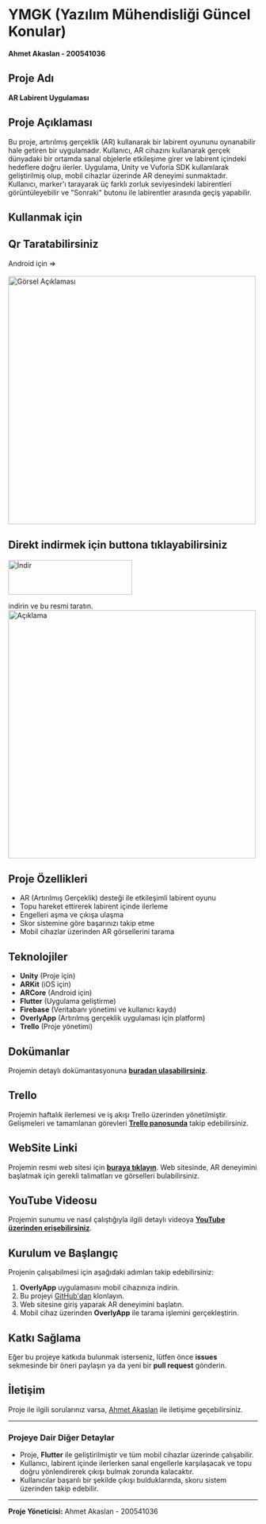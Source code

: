 # YMGK (Yazılım Mühendisliği Güncel Konular)

**Ahmet Akaslan - 200541036**

## Proje Adı
**AR Labirent Uygulaması**

## Proje Açıklaması
Bu proje, artırılmış gerçeklik (AR) kullanarak bir labirent oyununu oynanabilir hale getiren bir uygulamadır. Kullanıcı, AR cihazını kullanarak gerçek dünyadaki bir ortamda sanal objelerle etkileşime girer ve labirent içindeki hedeflere doğru ilerler. Uygulama, Unity ve Vuforia SDK kullanılarak geliştirilmiş olup, mobil cihazlar üzerinde AR deneyimi sunmaktadır. Kullanıcı, marker'ı tarayarak üç farklı zorluk seviyesindeki labirentleri görüntüleyebilir ve "Sonraki" butonu ile labirentler arasında geçiş yapabilir.

## Kullanmak için
## Qr Taratabilirsiniz
Android için =>
<br>
<br>
<img src="https://github.com/user-attachments/assets/60c6121d-293b-4366-ba83-f87ddc127c93" width="500" height="500" alt="Görsel Açıklaması">

## Direkt indirmek için buttona tıklayabilirsiniz
<a href="https://github.com/Ahmetakaslan/Yazilim-Muhendisi-Guncel-Konular/releases/download/V1.1/GuncelKonularProje.apk">
    <img src="https://img.shields.io/badge/APK%20İndir-Download-blue?style=for-the-badge&logo=android" alt="İndir" width="250" height="70">
</a>



indirin ve bu resmi taratın.
<img src="https://github.com/user-attachments/assets/7a1a68f4-7e2a-4566-90b8-63601b1dcfcd" alt="Açıklama" width="500" height="500">


## Proje Özellikleri
- AR (Artırılmış Gerçeklik) desteği ile etkileşimli labirent oyunu
- Topu hareket ettirerek labirent içinde ilerleme
- Engelleri aşma ve çıkışa ulaşma
- Skor sistemine göre başarınızı takip etme
- Mobil cihazlar üzerinden AR görsellerini tarama

## Teknolojiler
- **Unity** (Proje için)
- **ARKit** (iOS için)
- **ARCore** (Android için)
- **Flutter** (Uygulama geliştirme)
- **Firebase** (Veritabanı yönetimi ve kullanıcı kaydı)
- **OverlyApp** (Artırılmış gerçeklik uygulaması için platform)
- **Trello** (Proje yönetimi)

## Dokümanlar
Projemin detaylı dokümantasyonuna [**buradan ulaşabilirsiniz**]([https://example.com/docs](https://github.com/Ahmetakaslan/Yazilim-Muhendisi-Guncel-Konular/tree/main/Belgeler)).  

## Trello
Projemin haftalık ilerlemesi ve iş akışı Trello üzerinden yönetilmiştir. Gelişmeleri ve tamamlanan görevleri [**Trello panosunda**](https://trello.com/b/9bb7XvRJ/yazilim-muhendisi-guncel-konular) takip edebilirsiniz.

## WebSite Linki
Projemin resmi web sitesi için [**buraya tıklayın**](https://ahmetakaslan.github.io/Yazilim-Muhendisi-Guncel-Konular/). Web sitesinde, AR deneyimini başlatmak için gerekli talimatları ve görselleri bulabilirsiniz.

## YouTube Videosu
Projemin sunumu ve nasıl çalıştığıyla ilgili detaylı videoya [**YouTube üzerinden erişebilirsiniz**](https://www.youtube.com/watch?si=pj_XqYPQL-97v1F0&v=8j0f-Hf6O7s&feature=youtu.be).

## Kurulum ve Başlangıç
Projenin çalışabilmesi için aşağıdaki adımları takip edebilirsiniz:

1. **OverlyApp** uygulamasını mobil cihazınıza indirin.
2. Bu projeyi [GitHub'dan](https://github.com/ahmetakaslan/ARLabirentUygulaması) klonlayın.
3. Web sitesine giriş yaparak AR deneyimini başlatın.
4. Mobil cihaz üzerinden **OverlyApp** ile tarama işlemini gerçekleştirin.

## Katkı Sağlama
Eğer bu projeye katkıda bulunmak isterseniz, lütfen önce **issues** sekmesinde bir öneri paylaşın ya da yeni bir **pull request** gönderin.

## İletişim
Proje ile ilgili sorularınız varsa, [Ahmet Akaslan](mailto:akaslan47yazilim@gmail.com) ile iletişime geçebilirsiniz.


---

### Projeye Dair Diğer Detaylar
- Proje, **Flutter** ile geliştirilmiştir ve tüm mobil cihazlar üzerinde çalışabilir.
- Kullanıcı, labirent içinde ilerlerken sanal engellerle karşılaşacak ve topu doğru yönlendirerek çıkışı bulmak zorunda kalacaktır.
- Kullanıcılar başarılı bir şekilde çıkışı bulduklarında, skoru sistem üzerinden takip edebilir.

---

**Proje Yöneticisi:**
Ahmet Akaslan - 200541036
